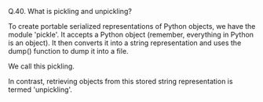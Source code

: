 Q.40. What is pickling and unpickling?

To create portable serialized representations of Python objects, we have the module 'pickle'. It accepts a Python object (remember, everything in Python is an object). It then converts it into a string representation and uses the dump() function to dump it into a file. 

We call this pickling. 

In contrast, retrieving objects from this stored string representation is termed 'unpickling'.
